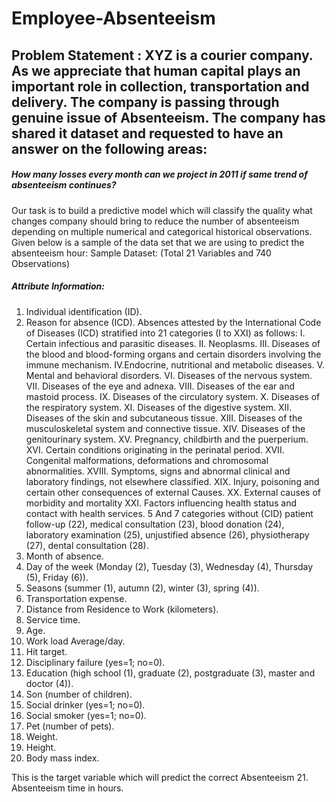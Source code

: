 # Employee-Absenteeism

## Problem Statement : XYZ is a courier company. As we appreciate that human capital plays an important role in collection, transportation and delivery. The company is passing through genuine issue of Absenteeism. The company has shared it dataset and requested to have an answer on the following areas:
##### How many losses every month can we project in 2011 if same trend of absenteeism continues?

Our task is to build a predictive model which will classify the quality what changes company should bring to reduce the number of absenteeism depending on multiple numerical and categorical historical observations. Given below is a sample of the data set that we are using to predict the absenteeism hour:
Sample Dataset: (Total 21 Variables and 740 Observations)


##### Attribute Information:
1. Individual identification (ID).
2. Reason for absence (ICD).
Absences attested by the International Code of Diseases (ICD) stratified into 21 categories (I to XXI) as follows:
I. Certain infectious and parasitic diseases.
II. Neoplasms.
III. Diseases of the blood and blood-forming organs and certain disorders involving the immune mechanism.
IV.Endocrine, nutritional and metabolic diseases.
V. Mental and behavioral disorders.
VI. Diseases of the nervous system. VII. Diseases of the eye and adnexa.
VIII. Diseases of the ear and mastoid process.
IX. Diseases of the circulatory system.
X. Diseases of the respiratory system.
XI. Diseases of the digestive system.
XII. Diseases of the skin and subcutaneous tissue.
XIII. Diseases of the musculoskeletal system and connective tissue.
XIV. Diseases of the genitourinary system.
XV. Pregnancy, childbirth and the puerperium.
XVI. Certain conditions originating in the perinatal period.
XVII. Congenital malformations, deformations and chromosomal abnormalities.
XVIII. Symptoms, signs and abnormal clinical and laboratory findings, not elsewhere classified.
XIX. Injury, poisoning and certain other consequences of external
Causes.
XX. External causes of morbidity and mortality
XXI. Factors influencing health status and contact with health services.
5
And 7 categories without (CID) patient follow-up (22), medical consultation (23), blood donation (24), laboratory examination (25), unjustified absence (26), physiotherapy (27), dental consultation (28).
3. Month of absence.
4. Day of the week (Monday (2), Tuesday (3), Wednesday (4), Thursday (5), Friday (6)).
5.  Seasons (summer (1), autumn (2), winter (3), spring (4)).
6.  Transportation expense.
7.  Distance from Residence to Work (kilometers).
8.  Service time.
9.  Age.
10. Work load Average/day.
11. Hit target.
12. Disciplinary failure (yes=1; no=0).
13. Education (high school (1), graduate (2), postgraduate (3), master and doctor (4)).
14. Son (number of children).
15. Social drinker (yes=1; no=0).
16. Social smoker (yes=1; no=0).
17. Pet (number of pets).
18. Weight.
19. Height.
20. Body mass index.

This is the target variable which will predict the correct Absenteeism
21. Absenteeism time in hours.


